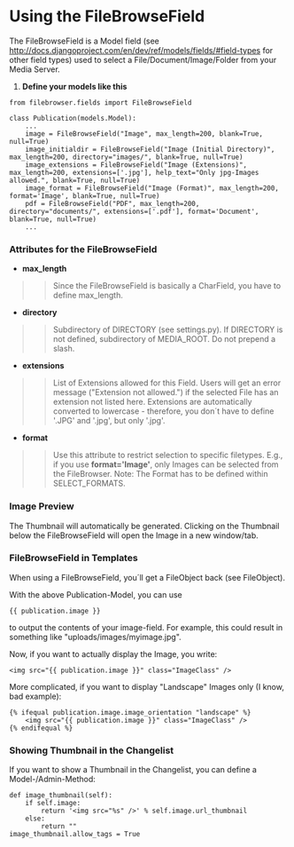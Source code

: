 # Using the FileBrowseField #

The FileBrowseField is a Model field (see http://docs.djangoproject.com/en/dev/ref/models/fields/#field-types for other field types) used to select a File/Document/Image/Folder from your Media Server.

  1. **Define your models like this**
```
from filebrowser.fields import FileBrowseField

class Publication(models.Model):
    ...
    image = FileBrowseField("Image", max_length=200, blank=True, null=True)
    image_initialdir = FileBrowseField("Image (Initial Directory)", max_length=200, directory="images/", blank=True, null=True)
    image_extensions = FileBrowseField("Image (Extensions)", max_length=200, extensions=['.jpg'], help_text="Only jpg-Images allowed.", blank=True, null=True)
    image_format = FileBrowseField("Image (Format)", max_length=200, format='Image', blank=True, null=True)
    pdf = FileBrowseField("PDF", max_length=200, directory="documents/", extensions=['.pdf'], format='Document', blank=True, null=True)
    ...
```

### Attributes for the FileBrowseField ###
  * **max\_length**
> > Since the FileBrowseField is basically a CharField, you have to define max\_length.
  * **directory**
> > Subdirectory of DIRECTORY (see settings.py). If DIRECTORY is not defined, subdirectory of MEDIA\_ROOT. Do not prepend a slash.
  * **extensions**
> > List of Extensions allowed for this Field. Users will get an error message ("Extension not allowed.") if the selected File has an extension not listed here. Extensions are automatically converted to lowercase - therefore, you don´t have to define '.JPG' and '.jpg', but only '.jpg'.
  * **format**
> > Use this attribute to restrict selection to specific filetypes. E.g., if you use **format='Image'**, only Images can be selected from the FileBrowser. Note: The Format has to be defined within SELECT\_FORMATS.

### Image Preview ###
The Thumbnail will automatically be generated. Clicking on the Thumbnail below the FileBrowseField will open the Image in a new window/tab.

### FileBrowseField in Templates ###
When using a FileBrowseField, you´ll get a FileObject back (see FileObject).

With the above Publication-Model, you can use
```
{{ publication.image }}
```
to output the contents of your image-field. For example, this could result in something like "uploads/images/myimage.jpg".

Now, if you want to actually display the Image, you write:
```
<img src="{{ publication.image }}" class="ImageClass" />
```

More complicated, if you want to display "Landscape" Images only (I know, bad example):
```
{% ifequal publication.image.image_orientation "landscape" %}
    <img src="{{ publication.image }}" class="ImageClass" />
{% endifequal %}
```

### Showing Thumbnail in the Changelist ###
If you want to show a Thumbnail in the Changelist, you can define a Model-/Admin-Method:
```
def image_thumbnail(self):
    if self.image:
        return '<img src="%s" />' % self.image.url_thumbnail
    else:
        return ""
image_thumbnail.allow_tags = True
```
